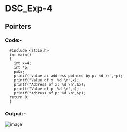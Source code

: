 # DSC_Exp-4
## Pointers

### Code:-
```
  #include <stdio.h>
  int main()
  {
    int x=4;
    int *p;
    p=&x; 
    printf("Value at address pointed by p: %d \n",*p);
    printf("Value of x: %d \n",x);
    printf("Address of x: %d \n",&x);
    printf("Value of p: %d \n",p);
    printf("Address of p: %d \n",&p);
  return 0;
  }
```
### Output:-

![image](https://user-images.githubusercontent.com/124967782/230788496-0774c4a8-bd14-4f4b-ab70-3ffe8daea56d.png)
